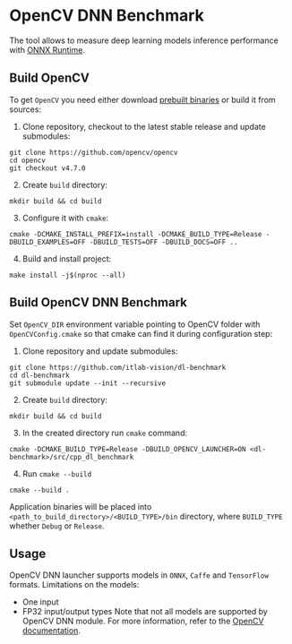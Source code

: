 # OpenCV DNN Benchmark
The tool allows to measure deep learning models inference performance with [ONNX Runtime](https://github.com/microsoft/onnxruntime).

## Build OpenCV
To get `OpenCV` you need either download [prebuilt binaries](https://opencv.org/releases/) or build it from sources:
1. Clone repository, checkout to the latest stable release and update submodules:
```
git clone https://github.com/opencv/opencv
cd opencv
git checkout v4.7.0
```
2. Create `build` directory:
```
mkdir build && cd build
```
3. Configure it with `cmake`:
```
cmake -DCMAKE_INSTALL_PREFIX=install -DCMAKE_BUILD_TYPE=Release -DBUILD_EXAMPLES=OFF -DBUILD_TESTS=OFF -DBUILD_DOCS=OFF ..
```
4. Build and install project:
```
make install -j$(nproc --all)
```

## Build OpenCV DNN Benchmark
Set `OpenCV_DIR` environment variable pointing to OpenCV folder with `OpenCVConfig.cmake`
so that cmake can find it during configuration step:

1. Clone repository and update submodules:
```
git clone https://github.com/itlab-vision/dl-benchmark
cd dl-benchmark
git submodule update --init --recursive
```
2. Create `build` directory:
```
mkdir build && cd build
```
3. In the created directory run `cmake` command:
```
cmake -DCMAKE_BUILD_TYPE=Release -DBUILD_OPENCV_LAUNCHER=ON <dl-benchmark>/src/cpp_dl_benchmark
```

4. Run `cmake --build`
```
cmake --build .
```
Application binaries will be placed into `<path_to_build_directory>/<BUILD_TYPE>/bin` directory, where `BUILD_TYPE` whether `Debug` or `Release`.

## Usage
OpenCV DNN launcher supports models in `ONNX`, `Caffe` and `TensorFlow` formats.
Limitations on the models:
- One input
- FP32 input/output types
Note that not all models are supported by OpenCV DNN module. For more information, refer to the [OpenCV documentation](https://docs.opencv.org/4.x/d2/d58/tutorial_table_of_content_dnn.html).
